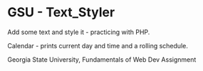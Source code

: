 GSU - Text_Styler
===========

Add some text and style it - practicing with PHP.

Calendar - prints current day and time and a rolling schedule.

Georgia State University, Fundamentals of Web Dev Assignment 

